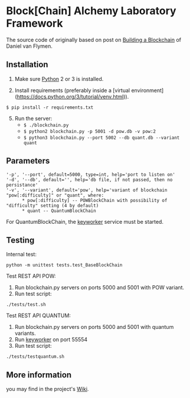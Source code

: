 # Block[Chain] Alchemy Laboratory Framework

The source code of originally based on post on [Building a Blockchain](https://medium.com/p/117428612f46) of Daniel van Flymen. 

## Installation

1. Make sure [Python](https://www.python.org/downloads/) 2 or 3 is installed. 


2. Install requirements (preferably inside a [virtual environment] (https://docs.python.org/3/tutorial/venv.html)).  

```
$ pip install -r requirements.txt
``` 

5. Run the server:
    * `$ ./blockchain.py` 
    * `$ python2 blockchain.py -p 5001 -d pow.db -v pow:2`
    * `$ python3 blockchain.py --port 5002 --db quant.db --variant quant`
    
## Parameters

    '-p', '--port', default=5000, type=int, help='port to listen on'
    '-d', '--db', default='', help='db file, if not passed, then no persistance'
    '-v', '--variant', default='pow', help='variant of blockchain "pow[:difficulty]" or "quant", where:
          * pow[:difficulty] -- POWBlockChain with possibility of "difficulty" setting (4 by default)
          * quant -- QuantumBlockChain

For QuantumBlockChain, the [keyworker](https://github.com/BAlchemyLab/qnet/tree/master/keyworker) service must be started.

## Testing
Internal test:
```
python -m unittest tests.test_BaseBlockChain
```

Test REST API POW:
1. Run blockchain.py servers on ports 5000 and 5001 with POW variant.
2. Run test script:
```
./tests/test.sh
```

Test REST API QUANTUM:
1. Run blockchain.py servers on ports 5000 and 5001 with quantum variants.
2. Run [keyworker](https://github.com/BAlchemyLab/qnet/tree/master/keyworker) on port 55554
2. Run test script:
```
./tests/testquantum.sh
```

## More information
you may find in the project's [Wiki](https://github.com/BAlchemyLab/bal/wiki).
